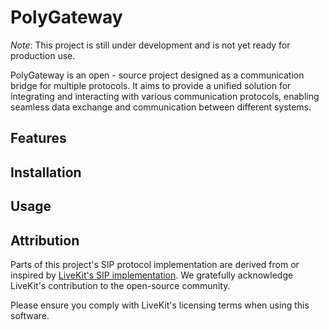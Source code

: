 # PolyGateway

*Note*: This project is still under development and is not yet ready for production use.

PolyGateway is an open - source project designed as a communication bridge for multiple protocols. It aims to provide a unified solution for integrating and interacting with various communication protocols, enabling seamless data exchange and communication between different systems.

## Features

## Installation

## Usage


## Attribution

Parts of this project's SIP protocol implementation are derived from or inspired by [LiveKit's SIP implementation](https://github.com/livekit/sip). We gratefully acknowledge LiveKit's contribution to the open-source community.

Please ensure you comply with LiveKit's licensing terms when using this software.